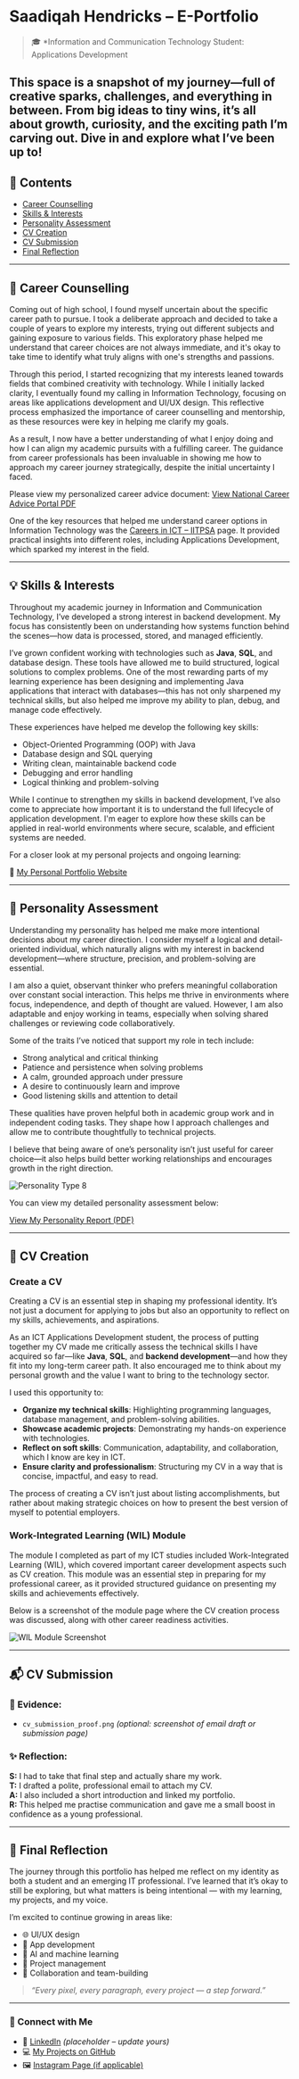 # Saadiqah Hendricks – E-Portfolio

> 🎓 *Information and Communication Technology Student: Applications Development

This space is a snapshot of my journey—full of creative sparks, challenges, and everything in between. From big ideas to tiny wins, it’s all about growth, curiosity, and the exciting path I’m carving out. Dive in and explore what I’ve been up to!
---

## 📌 Contents
- [Career Counselling](#-career-counselling)
- [Skills & Interests](#-skills--interests)
- [Personality Assessment](#-personality-assessment)
- [CV Creation](#-cv-creation)
- [CV Submission](#-cv-submission)
- [Final Reflection](#-final-reflection)

---

## 🧭 Career Counselling

Coming out of high school, I found myself uncertain about the specific career path to pursue. I took a deliberate approach and decided to take a couple of years to explore my interests, trying out different subjects and gaining exposure to various fields. This exploratory phase helped me understand that career choices are not always immediate, and it's okay to take time to identify what truly aligns with one's strengths and passions.

Through this period, I started recognizing that my interests leaned towards fields that combined creativity with technology. While I initially lacked clarity, I eventually found my calling in Information Technology, focusing on areas like applications development and UI/UX design. This reflective process emphasized the importance of career counselling and mentorship, as these resources were key in helping me clarify my goals.

As a result, I now have a better understanding of what I enjoy doing and how I can align my academic pursuits with a fulfilling career. The guidance from career professionals has been invaluable in showing me how to approach my career journey strategically, despite the initial uncertainty I faced.

Please view my personalized career advice document:
[View National Career Advice Portal PDF](./national-career-advice-portal.pdf)

One of the key resources that helped me understand career options in Information Technology was the [Careers in ICT – IITPSA](https://www.iitpsa.org.za/careers-in-ict-info/) page. It provided practical insights into different roles, including Applications Development, which sparked my interest in the field.

---

## 💡 Skills & Interests

Throughout my academic journey in Information and Communication Technology, I’ve developed a strong interest in backend development. My focus has consistently been on understanding how systems function behind the scenes—how data is processed, stored, and managed efficiently.

I’ve grown confident working with technologies such as **Java**, **SQL**, and database design. These tools have allowed me to build structured, logical solutions to complex problems. One of the most rewarding parts of my learning experience has been designing and implementing Java applications that interact with databases—this has not only sharpened my technical skills, but also helped me improve my ability to plan, debug, and manage code effectively.

These experiences have helped me develop the following key skills:
- Object-Oriented Programming (OOP) with Java  
- Database design and SQL querying  
- Writing clean, maintainable backend code  
- Debugging and error handling  
- Logical thinking and problem-solving  

While I continue to strengthen my skills in backend development, I’ve also come to appreciate how important it is to understand the full lifecycle of application development. I'm eager to explore how these skills can be applied in real-world environments where secure, scalable, and efficient systems are needed.

For a closer look at my personal projects and ongoing learning:

🔗 [My Personal Portfolio Website](https://saadiqahhendricks.github.io/)

---

## 🧬 Personality Assessment

Understanding my personality has helped me make more intentional decisions about my career direction. I consider myself a logical and detail-oriented individual, which naturally aligns with my interest in backend development—where structure, precision, and problem-solving are essential.

I am also a quiet, observant thinker who prefers meaningful collaboration over constant social interaction. This helps me thrive in environments where focus, independence, and depth of thought are valued. However, I am also adaptable and enjoy working in teams, especially when solving shared challenges or reviewing code collaboratively.

Some of the traits I’ve noticed that support my role in tech include:
- Strong analytical and critical thinking  
- Patience and persistence when solving problems  
- A calm, grounded approach under pressure  
- A desire to continuously learn and improve  
- Good listening skills and attention to detail  

These qualities have proven helpful both in academic group work and in independent coding tasks. They shape how I approach challenges and allow me to contribute thoughtfully to technical projects.

I believe that being aware of one’s personality isn’t just useful for career choice—it also helps build better working relationships and encourages growth in the right direction.

![Personality Type 8](./type8.png)

You can view my detailed personality assessment below:

[View My Personality Report (PDF)](./My%20Personality%20Test%20-%20Type%208.pdf)

---

## 📄 CV Creation

### Create a CV

Creating a CV is an essential step in shaping my professional identity. It’s not just a document for applying to jobs but also an opportunity to reflect on my skills, achievements, and aspirations.

As an ICT Applications Development student, the process of putting together my CV made me critically assess the technical skills I have acquired so far—like **Java**, **SQL**, and **backend development**—and how they fit into my long-term career path. It also encouraged me to think about my personal growth and the value I want to bring to the technology sector.

I used this opportunity to:
- **Organize my technical skills**: Highlighting programming languages, database management, and problem-solving abilities.
- **Showcase academic projects**: Demonstrating my hands-on experience with technologies.
- **Reflect on soft skills**: Communication, adaptability, and collaboration, which I know are key in ICT.
- **Ensure clarity and professionalism**: Structuring my CV in a way that is concise, impactful, and easy to read.

The process of creating a CV isn’t just about listing accomplishments, but rather about making strategic choices on how to present the best version of myself to potential employers.

### Work-Integrated Learning (WIL) Module

The module I completed as part of my ICT studies included Work-Integrated Learning (WIL), which covered important career development aspects such as CV creation. This module was an essential step in preparing for my professional career, as it provided structured guidance on presenting my skills and achievements effectively.

Below is a screenshot of the module page where the CV creation process was discussed, along with other career readiness activities.

![WIL Module Screenshot](./screenshot.png)

---

## 📬 CV Submission

### 📁 Evidence:
- `cv_submission_proof.png` *(optional: screenshot of email draft or submission page)*

### ✨ Reflection:
**S:** I had to take that final step and actually share my work.  
**T:** I drafted a polite, professional email to attach my CV.  
**A:** I also included a short introduction and linked my portfolio.  
**R:** This helped me practise communication and gave me a small boost in confidence as a young professional.

---

## 🧩 Final Reflection

The journey through this portfolio has helped me reflect on my identity as both a student and an emerging IT professional. I’ve learned that it’s okay to still be exploring, but what matters is being intentional — with my learning, my projects, and my voice.

I’m excited to continue growing in areas like:
- 🌐 UI/UX design
- 📱 App development
- 🤖 AI and machine learning
- 🧠 Project management
- 🤝 Collaboration and team-building

> *“Every pixel, every paragraph, every project — a step forward.”*  

---

### 🔗 Connect with Me
- 💼 [LinkedIn](https://www.linkedin.com/in/saadiqah-hendricks) *(placeholder – update yours)*
- 💻 [My Projects on GitHub](https://github.com/saadiqah-hendricks)
- 🖼️ [Instagram Page (if applicable)](https://instagram.com/yourpage)
